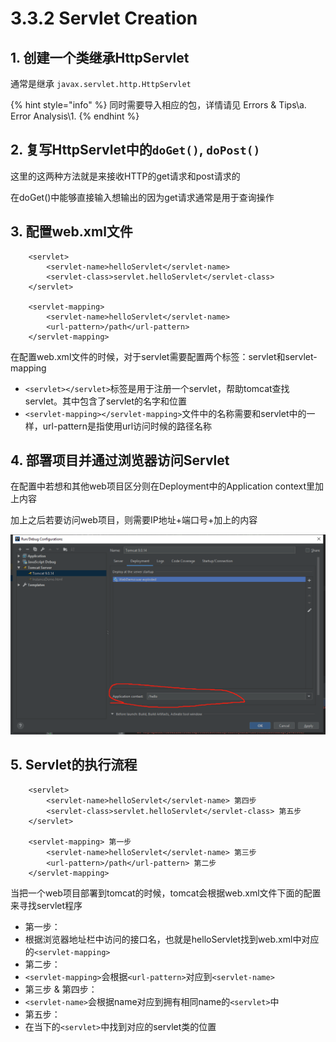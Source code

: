 # 3.3.2 Servlet Creation

## 1. 创建一个类继承HttpServlet

通常是继承 `javax.servlet.http.HttpServlet`

{% hint style="info" %}
同时需要导入相应的包，详情请见 Errors & Tips\a. Error Analysis\1.
{% endhint %}

## 2. 复写HttpServlet中的`doGet()`, `doPost()`

这里的这两种方法就是来接收HTTP的get请求和post请求的

在doGet\(\)中能够直接输入想输出的因为get请求通常是用于查询操作

## 3. 配置web.xml文件

```markup
    <servlet>
        <servlet-name>helloServlet</servlet-name>
        <servlet-class>servlet.helloServlet</servlet-class>
    </servlet>
    
    <servlet-mapping>
        <servlet-name>helloServlet</servlet-name>
        <url-pattern>/path</url-pattern>
    </servlet-mapping>
```

在配置web.xml文件的时候，对于servlet需要配置两个标签：servlet和servlet-mapping

* `<servlet></servlet>`标签是用于注册一个servlet，帮助tomcat查找servlet。其中包含了servlet的名字和位置
* `<servlet-mapping></servlet-mapping>`文件中的名称需要和servlet中的一样，url-pattern是指使用url访问时候的路径名称

## 4. 部署项目并通过浏览器访问Servlet

在配置中若想和其他web项目区分则在Deployment中的Application context里加上内容

加上之后若要访问web项目，则需要IP地址+端口号+加上的内容

![](../../.gitbook/assets/image%20%288%29.png)

## 5. Servlet的执行流程

```markup
    <servlet>
        <servlet-name>helloServlet</servlet-name> 第四步
        <servlet-class>servlet.helloServlet</servlet-class> 第五步
    </servlet>
    
    <servlet-mapping> 第一步
        <servlet-name>helloServlet</servlet-name> 第三步
        <url-pattern>/path</url-pattern> 第二步
    </servlet-mapping>
```

当把一个web项目部署到tomcat的时候，tomcat会根据web.xml文件下面的配置来寻找servlet程序

* 第一步：
* 根据浏览器地址栏中访问的接口名，也就是helloServlet找到web.xml中对应的`<servlet-mapping>`
* 第二步：
* `<servlet-mapping>`会根据`<url-pattern>`对应到`<servlet-name>`
* 第三步 & 第四步：
* `<servlet-name>`会根据name对应到拥有相同name的`<servlet>`中
* 第五步：
* 在当下的`<servlet>`中找到对应的servlet类的位置

